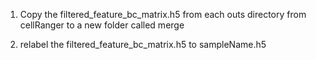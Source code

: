 

1. Copy the filtered_feature_bc_matrix.h5 from each outs directory from cellRanger to a new folder called merge

2. relabel the filtered_feature_bc_matrix.h5 to sampleName.h5




